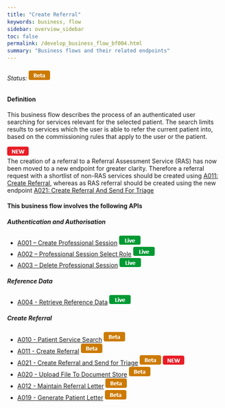 ```yaml
---
title: "Create Referral"
keywords: business, flow
sidebar: overview_sidebar
toc: false
permalink: /develop_business_flow_bf004.html
summary: "Business flows and their related endpoints"
---
```


###### Status: ![Beta](images/icons/api_beta.png)

#### Definition

This business flow describes the process of an authenticated user searching for services relevant for the selected patient. The search limits results to services which the user is able to refer the current patient into, based on the commissioning rules that apply to the user or the patient.

![NEW](images/icons/new.png)  
The creation of a referral to a Referral Assessment Service (RAS) has now been moved to a new endpoint for greater clarity. Therefore a referral request with a shortlist of non-RAS services should be created using [A011: Create Referral](explore_endpoint_a011.html), whereas as RAS referral should be created using the new endpoint [A021: Create Referral And Send For Triage](explore_endpoint_a021.html)

#### This business flow involves the following APIs

##### Authentication and Authorisation
* [A001 – Create Professional Session](explore_endpoint_a001.html) ![Live](images/icons/api_live.png)
* [A002 – Professional Session Select Role](explore_endpoint_a002.html) ![Live](images/icons/api_live.png)
* [A003 – Delete Professional Session](explore_endpoint_a003.html) ![Live](images/icons/api_live.png)

##### Reference Data
* [A004 - Retrieve Reference Data](explore_endpoint_a004.html) ![Live](images/icons/api_live.png)

##### Create Referral
* [A010 - Patient Service Search](explore_endpoint_a010.html) ![Beta](images/icons/api_beta.png)
* [A011 - Create Referral](explore_endpoint_a011.html) ![Beta](images/icons/api_beta.png)
* [A021 - Create Referral and Send for Triage](explore_endpoint_a021.html) ![Beta](images/icons/api_beta.png) ![NEW](images/icons/new.png)
* [A020 - Upload File To Document Store](explore_endpoint_a020.html) ![Beta](images/icons/api_beta.png)
* [A012 - Maintain Referral Letter](explore_endpoint_a012.html) ![Beta](images/icons/api_beta.png)
* [A019 - Generate Patient Letter](explore_endpoint_a019.html) ![Beta](images/icons/api_beta.png)


<!-- #### Review the diagram below to learn more -->

<!-- ![BF004: Service Search](images/develop/BF004-ServiceSearch.jpg) -->
